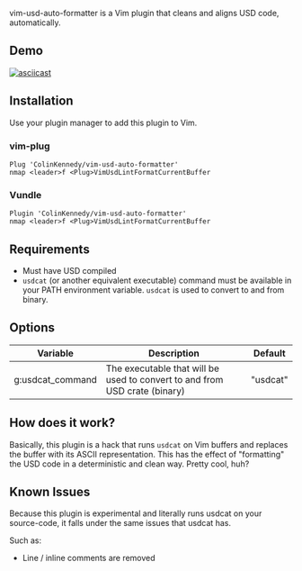 vim-usd-auto-formatter is a Vim plugin that cleans and aligns USD code,
automatically.

## Demo
[![asciicast](https://asciinema.org/a/251922.svg)](https://asciinema.org/a/251922)


## Installation
Use your plugin manager to add this plugin to Vim.

### vim-plug
```vim
Plug 'ColinKennedy/vim-usd-auto-formatter'
nmap <leader>f <Plug>VimUsdLintFormatCurrentBuffer
```

### Vundle
```vim
Plugin 'ColinKennedy/vim-usd-auto-formatter'
nmap <leader>f <Plug>VimUsdLintFormatCurrentBuffer
```


## Requirements
- Must have USD compiled
- `usdcat` (or another equivalent executable) command must be available
in your PATH environment variable. `usdcat` is used to convert to and
from binary.


## Options

|     Variable     |                                 Description                                 | Default  |
|------------------|-----------------------------------------------------------------------------|----------|
| g:usdcat_command | The executable that will be used to convert to and from USD crate (binary)  | "usdcat" |


## How does it work?
Basically, this plugin is a hack that runs `usdcat` on Vim buffers and
replaces the buffer with its ASCII representation. This has the effect
of "formatting" the USD code in a deterministic and clean way. Pretty
cool, huh?


## Known Issues
Because this plugin is experimental and literally runs usdcat on your source-code,
it falls under the same issues that usdcat has. 

Such as:
-  Line / inline comments are removed
